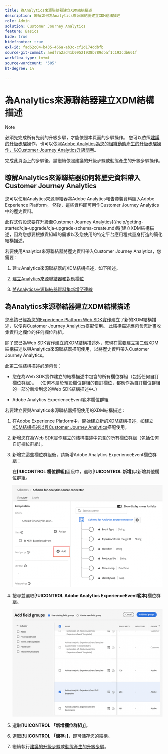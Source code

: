 ```yaml
---
title: 為Analytics來源聯結器建立XDM結構描述
description: 瞭解如何為Analytics來源聯結器建立XDM結構描述
role: Admin
solution: Customer Journey Analytics
feature: Basics
hide: true
hidefromtoc: true
exl-id: fad62c04-b435-466a-ab3c-cf2d174ddbfb
source-git-commit: aedf7a2ad41b09521938b789dbaf1c193cdb661f
workflow-type: tm+mt
source-wordcount: '505'
ht-degree: 1%

---
```


# 為Analytics來源聯結器建立XDM結構描述

>[!NOTE]
> 
>必須先完成所有先前的升級步驟，才能依照本頁面的步驟操作。 您可以依照[建議的升級步驟](/help/getting-started/cja-upgrade/cja-upgrade-recommendations.md#recommended-upgrade-steps-for-most-organizations)操作，也可以依照[Adobe Analytics為您的組織動態產生的升級步驟操作，以Customer Journey Analytics升級問卷](https://gigazelle.github.io/cja-ttv/)。
>
>完成此頁面上的步驟後，請繼續依照建議的升級步驟或動態產生的升級步驟操作。

## 瞭解Analytics來源聯結器如何將歷史資料帶入Customer Journey Analytics

您可以使用Analytics來源聯結器將Adobe Analytics報告套裝資料匯入Adobe Experience Platform。 然後，這些資料即可用作Customer Journey Analytics中的歷史資料。

此程式假設您要在升級至Customer Journey Analytics](/help/getting-started/cja-upgrade/cja-upgrade-schema-create.md)時[建立XDM結構描述，因為您想要根據貴組織的需求以及您使用的特定平台應用程式量身打造的簡化結構描述。

若要使用Analytics來源聯結器將歷史資料帶入Customer Journey Analytics，您需要：

1. 建立Analytics來源聯結器的XDM結構描述，如下所述。

1. [建立Analytics來源聯結器和對應欄位](/help/getting-started/cja-upgrade/cja-upgrade-source-connector.md)

1. [將Analytics來源聯結器資料集新增至連線](/help/getting-started/cja-upgrade/cja-upgrade-source-connector-dataset.md)

## 為Analytics來源聯結器建立XDM結構描述

您應該已經[為您的Experience Platform Web SDK實作](/help/getting-started/cja-upgrade/cja-upgrade-schema-create.md)建立了新的XDM結構描述，以便與Customer Journey Analytics搭配使用。 此結構描述應包含您計畫收集資料之欄位的任何欄位群組。

除了您已為Web SDK實作建立的XDM結構描述外，您現在需要建立第二個XDM結構描述以與Analytics來源聯結器搭配使用，以將歷史資料帶入Customer Journey Analytics。

此第二個結構描述必須包含：

* 您在為Web SDK實作建立的結構描述中包含的所有欄位群組（包括任何自訂欄位群組）。 （任何不屬於預設欄位群組的自訂欄位，都應作為自訂欄位群組的一部分新增到您的Web SDK結構描述中。）

* Adobe Analytics ExperienceEvent範本欄位群組

若要建立要與Analytics來源聯結器搭配使用的XDM結構描述：

1. 在Adobe Experience Platform中，開始建立新的XDM結構描述，如[建立XDM結構描述以與Customer Journey Analytics](/help/getting-started/cja-upgrade/cja-upgrade-schema-create.md)搭配使用。

1. 新增您在為Web SDK實作建立的結構描述中包含的所有欄位群組（包括任何自訂欄位群組）。

1. 新增完這些欄位群組後，請新增Adobe Analytics ExperienceEvent欄位群組：

   在&#x200B;**[!UICONTROL 欄位群組]**&#x200B;區段中，選取&#x200B;**[!UICONTROL 新增]**&#x200B;以新增其他欄位群組。

   ![新增欄位群組至結構描述](assets/schema-add-field-group.png)

1. 搜尋並選取&#x200B;**[!UICONTROL Adobe Analytics ExperienceEvent範本]**&#x200B;欄位群組。

   ![新增Adobe Analytics ExperienceEvent欄位群組](assets/schema-experienceevent.png)

1. 選取&#x200B;**[!UICONTROL 「新增欄位群組」]**。

1. 選取&#x200B;**[!UICONTROL 「儲存」]**，即可儲存您的結構。

1. 繼續執行[建議的升級步驟](/help/getting-started/cja-upgrade/cja-upgrade-recommendations.md#recommended-upgrade-steps-for-most-organizations)或[動態產生的升級步驟](https://gigazelle.github.io/cja-ttv/)。
